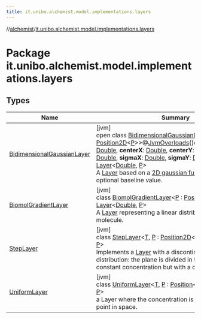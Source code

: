 ```yaml
---
title: it.unibo.alchemist.model.implementations.layers
---
```

//[alchemist](../../index.html)/[it.unibo.alchemist.model.implementations.layers](index.html)



# Package it.unibo.alchemist.model.implementations.layers



## Types


| Name | Summary |
|---|---|
| [BidimensionalGaussianLayer](-bidimensional-gaussian-layer/index.html) | [jvm]<br>open class [BidimensionalGaussianLayer](-bidimensional-gaussian-layer/index.html)<[P](-bidimensional-gaussian-layer/index.html) : [Position2D](../it.unibo.alchemist.model.interfaces/-position2-d/index.html)<[P](-bidimensional-gaussian-layer/index.html)>>@[JvmOverloads](https://kotlinlang.org/api/latest/jvm/stdlib/kotlin.jvm/-jvm-overloads/index.html)()constructor(**baseline**: [Double](https://kotlinlang.org/api/latest/jvm/stdlib/kotlin/-double/index.html), **centerX**: [Double](https://kotlinlang.org/api/latest/jvm/stdlib/kotlin/-double/index.html), **centerY**: [Double](https://kotlinlang.org/api/latest/jvm/stdlib/kotlin/-double/index.html), **norm**: [Double](https://kotlinlang.org/api/latest/jvm/stdlib/kotlin/-double/index.html), **sigmaX**: [Double](https://kotlinlang.org/api/latest/jvm/stdlib/kotlin/-double/index.html), **sigmaY**: [Double](https://kotlinlang.org/api/latest/jvm/stdlib/kotlin/-double/index.html)) : [Layer](../it.unibo.alchemist.model.interfaces/-layer/index.html)<[Double](https://kotlinlang.org/api/latest/jvm/stdlib/kotlin/-double/index.html), [P](-bidimensional-gaussian-layer/index.html)> <br>A [Layer](../it.unibo.alchemist.model.interfaces/-layer/index.html) based on a [2D gaussian function](../it.unibo.alchemist.model.math/-bidimensional-gaussian/index.html) and an optional baseline value. |
| [BiomolGradientLayer](-biomol-gradient-layer/index.html) | [jvm]<br>class [BiomolGradientLayer](-biomol-gradient-layer/index.html)<[P](-biomol-gradient-layer/index.html) : [Position2D](../it.unibo.alchemist.model.interfaces/-position2-d/index.html)<[P](-biomol-gradient-layer/index.html)>?> : [Layer](../it.unibo.alchemist.model.interfaces/-layer/index.html)<[Double](https://docs.oracle.com/javase/8/docs/api/java/lang/Double.html), [P](-biomol-gradient-layer/index.html)> <br>A [Layer](../it.unibo.alchemist.model.interfaces/-layer/index.html) representing a linear distribution in space of a molecule. |
| [StepLayer](-step-layer/index.html) | [jvm]<br>class [StepLayer](-step-layer/index.html)<[T](-step-layer/index.html), [P](-step-layer/index.html) : [Position2D](../it.unibo.alchemist.model.interfaces/-position2-d/index.html)<out [P](../it.unibo.alchemist.model.interfaces/-route/index.html)>?> : [Layer](../it.unibo.alchemist.model.interfaces/-layer/index.html)<[T](-step-layer/index.html), [P](../it.unibo.alchemist.model.interfaces/-route/index.html)> <br>Implements a [Layer](../it.unibo.alchemist.model.interfaces/-layer/index.html) with a discontinue spatial distribution: the plane is divided in two parts, both with a constant concentration but with a different in value. |
| [UniformLayer](-uniform-layer/index.html) | [jvm]<br>class [UniformLayer](-uniform-layer/index.html)<[T](-uniform-layer/index.html), [P](-uniform-layer/index.html) : [Position](../it.unibo.alchemist.model.interfaces/-position/index.html)<out [P](../it.unibo.alchemist.model.interfaces/-route/index.html)>?> : [Layer](../it.unibo.alchemist.model.interfaces/-layer/index.html)<[T](-step-layer/index.html), [P](../it.unibo.alchemist.model.interfaces/-route/index.html)> <br>a Layer where the concentration is the same at every point in space. |

